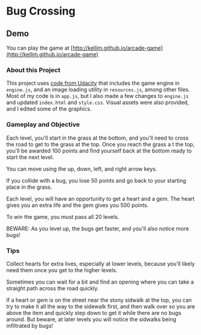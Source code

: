 Bug Crossing
===============================

## Demo
You can play the game at [http://kellim.github.io/arcade-game](http://kellim.github.io/arcade-game)

### About this Project

This project uses [code from Udacity](https://github.com/udacity/frontend-nanodegree-arcade-game) that includes the game engine in `engine.js`, and an image loading utility in `resources.js`, among other files. Most of my code is in `app.js`, but I also made a few changes to `engine.js` and updated `index.html` and `style.css`. Visual assets were also provided, and I edited some of the graphics.

### Gameplay and Objective
Each level, you'll start in the grass at the bottom, and you'll need to cross the road to get to the grass at the top. Once you reach the grass a
t the top, you'll be awarded 100 points and find yourself back at the bottom ready to start the next level.

You can move using the up, down, left, and right arrow keys.

If you collide with a bug, you lose 50 points and go back to your starting place in the grass.

Each level, you will have an opportunity to get a heart and a gem. The heart gives you an extra life and the gem gives you 500 points.

To win the game, you must pass all 20 levels. 

BEWARE: As you level up, the bugs get faster, and you'll also notice more bugs! 

### Tips
Collect hearts for extra lives, especially at lower levels, because you'll likely need them once you get to the higher levels.

Sometimes you can wait for a bit and find an opening where you can take a straight path across the road quickly.

If a heart or gem is on the street near the stony sidwalk at the top, you can try to make it all the way to the sidewalk first, and then walk over so you are above the item and quickly step down to get it while there are no bugs around. But beware, at later levels you will notice the sidwalks being infiltrated by bugs!
